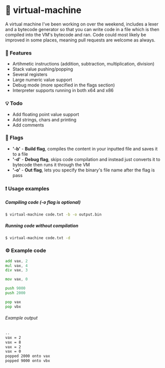 # :scroll: virtual-machine
A virtual machine I've been working on over the weekend, includes a lexer and a bytecode generator so that you can write code in a file which is then compiled into the VM's bytecode and ran.
Code could most likely be improved in some places, meaning pull requests are welcome as always.

### :exploding_head: Features
* Artihmetic instructions (addition, subtraction, multiplication, division)
* Stack value pushing/popping
* Several registers
* Large numeric value support
* Debug mode (more specified in the flags section)
* Interpreter supports running in both x64 and x86

### :bulb: Todo
* Add floating point value support
* Add strings, chars and printing
* Add comments

### :checkered_flag: Flags
* **'-b'** - **Build flag**, compiles the content in your inputted file and saves it to a file
* **'-d'** - **Debug flag**, skips code compilation and instead just converts it to bytecode then runs it through the VM
* **'-o'** - **Out flag**, lets you specify the binary's file name after the flag is pass

### :exclamation: Usage examples
##### Compiling code (-o flag is optional)
```bash
$ virtual-machine code.txt -b -o output.bin
```
##### Running code without compilation
```bash
$ virtual-machine code.txt -d
```

### :gear: Example code
```asm
add vax, 2
mul vax, 4
div vax, 3

mov vax, 0

push 9000
push 2000

pop vax
pop vbx
```
###### Example output
```bash
..
vax = 2
vax = 8
vax = 2
vax = 0
popped 2000 onto vax
popped 9000 onto vbx
```
